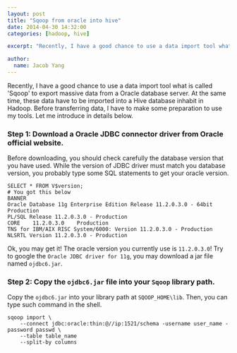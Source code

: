 ---layout: posttitle: "Sqoop from oracle into hive"date: 2014-04-30 14:32:00categories: [hadoop, hive]excerpt: "Recently, I have a good chance to use a data import tool what is called 'Sqoop' to export massive data from a Oracle database server."author:  name: Jacob Yang---Recently, I have a good chance to use a data import tool what is called 'Sqoop' to export massive data from a Oracle database server.At the same time, these data have to be imported into a Hive database inhabit in Hadoop. Before transferring data, I have to make somepreparation to use my tools. Let me introduce in details below.### Step 1: Download a Oracle JDBC connector driver from Oracle official website.Before downloading, you should check carefully the database version that you have used. While the version of JDBC driver must match you database version, you probably type some SQL statements to get your oracle version.    SELECT * FROM V$version;    # You got this below    BANNER    Oracle Database 11g Enterprise Edition Release 11.2.0.3.0 - 64bit Production    PL/SQL Release 11.2.0.3.0 - Production    CORE    11.2.0.3.0    Production    TNS for IBM/AIX RISC System/6000: Version 11.2.0.3.0 - Production    NLSRTL Version 11.2.0.3.0 - ProductionOk, you may get it! The oracle version you currently use is `11.2.0.3.0`! Try to google the `Oracle JDBC driver for 11g`, you may download a jar file named `ojdbc6.jar`.### Step 2: Copy the `ojdbc6.jar` file into your `Sqoop` library path.Copy the `ojdbc6.jar` into your library path at `SQOOP_HOME\lib`. Then, you can type such command in the shell.    sqoop import \        --connect jdbc:oracle:thin:@//ip:1521/schema -username user_name -password passwd \        --table table_name        --split-by columns